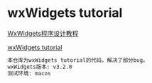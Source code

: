 # wxWidgets tutorial

[WxWidgets程序设计教程](https://wiki.wxwidgets.org/WxWidgets%E7%A8%8B%E5%BA%8F%E8%AE%BE%E8%AE%A1%E6%95%99%E7%A8%8B)

[wxWidgets tutorial](https://zetcode.com/gui/wxwidgets/)

```bash
本仓库为wxWidgets tutorial的代码，解决了部分bug。
wxWidgets版本: v3.2.0
测试环境: macos
```